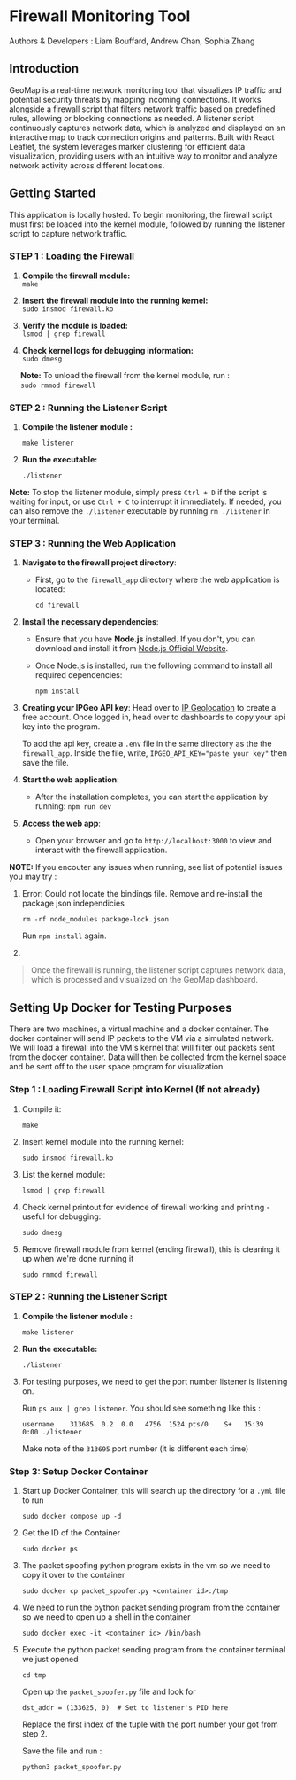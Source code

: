 # Firewall Monitoring Tool
Authors & Developers : Liam Bouffard, Andrew Chan, Sophia Zhang

## Introduction 
GeoMap is a real-time network monitoring tool that visualizes IP traffic and potential security threats by mapping incoming connections. It works alongside a firewall script that filters network traffic based on predefined rules, allowing or blocking connections as needed. A listener script continuously captures network data, which is analyzed and displayed on an interactive map to track connection origins and patterns. Built with React Leaflet, the system leverages marker clustering for efficient data visualization, providing users with an intuitive way to monitor and analyze network activity across different locations.

## Getting Started  
This application is locally hosted. To begin monitoring, the firewall script must first be loaded into the kernel module, followed by running the listener script to capture network traffic.  

### STEP 1 :  Loading the Firewall  

1. **Compile the firewall module:**  
    `make`

2. **Insert the firewall module into the running kernel:**  
   `sudo insmod firewall.ko`  

3. **Verify the module is loaded:**  
   `lsmod | grep firewall`

4. **Check kernel logs for debugging information:**  
    `sudo dmesg`

 $\quad$ **Note:** To unload the firewall from the kernel module, run :  
   $\quad$  `sudo rmmod firewall`

### STEP 2 : Running the Listener Script
1. **Compile the listener module :**

    `make listener`

2. **Run the executable:**

    `./listener`

**Note:** To stop the listener module, simply press `Ctrl + D` if the script is waiting for input, or use `Ctrl + C` to interrupt it immediately. If needed, you can also remove the `./listener` executable by running `rm ./listener` in your terminal. 

### STEP 3 : Running the Web Application 

1. **Navigate to the firewall project directory**:
    
    - First, go to the `firewall_app` directory where the web application is located:

      `cd firewall`

2. **Install the necessary dependencies**:
    - Ensure that you have **Node.js** installed. If you don't, you can download and install it from [Node.js Official Website](https://nodejs.org/).
    - Once Node.js is installed, run the following command to install all required dependencies:

      `npm install`
3. **Creating your IPGeo API key**:
    Head over to [IP Geolocation](https://ipgeolocation.io/) to create a free account. Once logged in, head over to dashboards to copy your api key into the program. 
    
    To add the api key, create a `.env` file in the same directory as the the `firewall_app`. Inside the file, write, `IPGEO_API_KEY="paste your key"` then save the file. 

4. **Start the web application**:
    - After the installation completes, you can start the application by running:
      `npm run dev`

5. **Access the web app**:
    - Open your browser and go to `http://localhost:3000` to view and interact with the firewall application.

**NOTE:** If you encouter any issues when running, see list of potential issues you may try : 
1. Error: Could not locate the bindings file. Remove and re-install the package json independicies

    `rm -rf node_modules package-lock.json`
    
    Run `npm install` again. 
2. 


> Once the firewall is running, the listener script captures network data, which is processed and visualized on the GeoMap dashboard.

## Setting Up Docker for Testing Purposes
There are two machines, a virtual machine and a docker container. The docker container will send IP packets to the VM via a simulated network. We will load a firewall into the VM's kernel that will filter out packets sent from the docker container. Data will then be collected from the kernel space and be sent off to the user space program for visualization. 

### Step 1 : Loading Firewall Script into Kernel (If not already)
1. Compile it:

    `make`

2. Insert kernel module into the running kernel:

    `sudo insmod firewall.ko`

3. List the kernel module:

    `lsmod | grep firewall`

4. Check kernel printout for evidence of firewall working and printing - useful for debugging:

    `sudo dmesg`
5. Remove firewall module from kernel (ending firewall), this is cleaning it up when we're done running it

    `sudo rmmod firewall`
### STEP 2 : Running the Listener Script
1. **Compile the listener module :**

    `make listener`

2. **Run the executable:**

    `./listener`

3. For testing purposes, we need to get the port number listener is listening on.

    Run `ps aux | grep listener`. You should see something like this : 

    `username    313685  0.2  0.0   4756  1524 pts/0    S+   15:39   0:00 ./listener`

    Make note of the `313695` port number (it is different each time)

### Step 3:  Setup Docker Container 
1. Start up Docker Container, this will search up the directory for a `.yml` file to run 

    `sudo docker compose up -d`

2. Get the ID of the Container

    `sudo docker ps`

3. The packet spoofing python program exists in the vm so we need to copy it over to the container 

    `sudo docker cp packet_spoofer.py <container id>:/tmp`

4. We need to run the python packet sending program from the container so we need to open up a shell in the container

    `sudo docker exec -it <container id> /bin/bash`

5. Execute the python packet sending program from the container terminal we just opened

    `cd tmp`

    Open up the `packet_spoofer.py` file and look for 
    
    `dst_addr = (133625, 0)  # Set to listener's PID here`
    
    Replace the first index of the tuple with the port number your got from step 2. 
    
    Save the file and run : 

    `python3 packet_spoofer.py`
    
